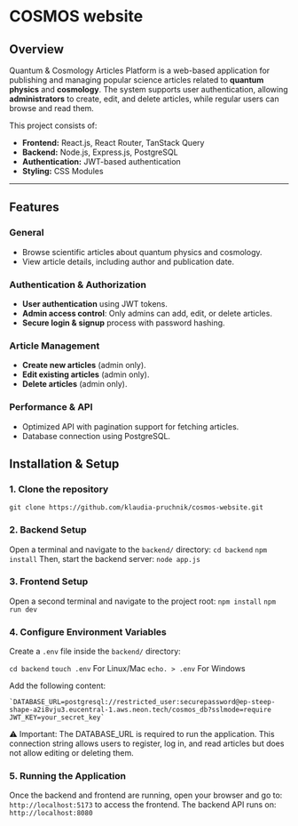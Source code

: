 # COSMOS website

## **Overview**
Quantum & Cosmology Articles Platform is a web-based application for publishing and managing popular science articles related to **quantum physics** and **cosmology**. The system supports user authentication, allowing **administrators** to create, edit, and delete articles, while regular users can browse and read them.

This project consists of:
- **Frontend:** React.js, React Router, TanStack Query
- **Backend:** Node.js, Express.js, PostgreSQL
- **Authentication:** JWT-based authentication
- **Styling:** CSS Modules

---

## **Features**
### **General**
- Browse scientific articles about quantum physics and cosmology.
- View article details, including author and publication date.

### **Authentication & Authorization**
- **User authentication** using JWT tokens.
- **Admin access control**: Only admins can add, edit, or delete articles.
- **Secure login & signup** process with password hashing.

### **Article Management**
- **Create new articles** (admin only).
- **Edit existing articles** (admin only).
- **Delete articles** (admin only).

### **Performance & API**
- Optimized API with pagination support for fetching articles.
- Database connection using PostgreSQL.

## **Installation & Setup**
### **1. Clone the repository**
  `git clone https://github.com/klaudia-pruchnik/cosmos-website.git`
### **2. Backend Setup**
  Open a terminal and navigate to the `backend/` directory:
  `cd backend`
  `npm install`
  Then, start the backend server:
  `node app.js`
### **3. Frontend Setup**
  Open a second terminal and navigate to the project root:
  `npm install`
  `npm run dev`
### **4. Configure Environment Variables**
  Create a `.env` file inside the `backend/` directory:
  
  `cd backend`
    `touch .env` For Linux/Mac
    `echo. > .env` For Windows
    
  Add the following content:
    
    `DATABASE_URL=postgresql://restricted_user:securepassword@ep-steep-shape-a2i8vju3.eucentral-1.aws.neon.tech/cosmos_db?sslmode=require
    JWT_KEY=your_secret_key`

  ⚠️ Important: The DATABASE_URL is required to run the application.
This connection string allows users to register, log in, and read articles but does not allow editing or deleting them.

### **5. Running the Application**
Once the backend and frontend are running, open your browser and go to:
`http://localhost:5173` 
to access the frontend.
The backend API runs on:
`http://localhost:8080`
    
  
